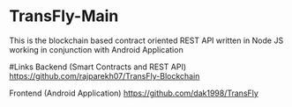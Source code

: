 # TransFly-Main
This is the blockchain based contract oriented REST API written in Node JS working in conjunction with Android Application


#Links 
Backend (Smart Contracts and REST API)
https://github.com/rajparekh07/TransFly-Blockchain

Frontend (Android Application)
https://github.com/dak1998/TransFly
